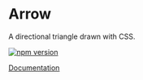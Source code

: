 # Arrow

A directional triangle drawn with CSS.

[![npm version](https://badge.fury.io/js/%40vrembem%2Farrow.svg)](https://www.npmjs.com/package/%40vrembem%2Farrow)

[Documentation](https://vrembem.com/packages/arrow)
